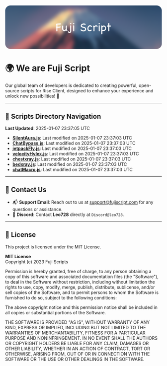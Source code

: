 ![Banner](.github/b.webp)

# 🌍 **We are Fuji Script**

Our global team of developers is dedicated to creating powerful, open-source scripts for Rise Client, designed to enhance your experience and unlock new possibilities! 🌟

---
<!-- SCRIPTS_NAVIGATION_START -->
## 📂 **Scripts Directory Navigation**

**Last Updated**: 2025-01-07 23:37:05 UTC

- **[SilentAura.js](scripts/SilentAura.js)**: Last modified on 2025-01-07 23:37:03 UTC
- **[ChatBypass.js](scripts/ChatBypass.js)**: Last modified on 2025-01-07 23:37:03 UTC
- **[jetpackFly.js](scripts/jetpackFly.js)**: Last modified on 2025-01-07 23:37:03 UTC
- **[velocityHylex.js](scripts/velocityHylex.js)**: Last modified on 2025-01-07 23:37:03 UTC
- **[chestxray.js](scripts/chestxray.js)**: Last modified on 2025-01-07 23:37:03 UTC
- **[bedxray.js](scripts/bedxray.js)**: Last modified on 2025-01-07 23:37:03 UTC
- **[chatMacro.js](scripts/chatMacro.js)**: Last modified on 2025-01-07 23:37:03 UTC

<!-- SCRIPTS_NAVIGATION_END -->

---

## 💬 **Contact Us**  
- 📬 **Support Email**: Reach out to us at [support@fujiscript.com](mailto:support@fujiscript.com) for any questions or assistance.  
- 💬 **Discord**: Contact **Leo728** directly at `Discord@leo728`.

---

## 📜 **License**

This project is licensed under the MIT License.  

**MIT License**  
Copyright (c) 2023 Fuji Scripts  

Permission is hereby granted, free of charge, to any person obtaining a copy of this software and associated documentation files (the "Software"), to deal in the Software without restriction, including without limitation the rights to use, copy, modify, merge, publish, distribute, sublicense, and/or sell copies of the Software, and to permit persons to whom the Software is furnished to do so, subject to the following conditions:  

The above copyright notice and this permission notice shall be included in all copies or substantial portions of the Software.  

THE SOFTWARE IS PROVIDED "AS IS", WITHOUT WARRANTY OF ANY KIND, EXPRESS OR IMPLIED, INCLUDING BUT NOT LIMITED TO THE WARRANTIES OF MERCHANTABILITY, FITNESS FOR A PARTICULAR PURPOSE AND NONINFRINGEMENT. IN NO EVENT SHALL THE AUTHORS OR COPYRIGHT HOLDERS BE LIABLE FOR ANY CLAIM, DAMAGES OR OTHER LIABILITY, WHETHER IN AN ACTION OF CONTRACT, TORT OR OTHERWISE, ARISING FROM, OUT OF OR IN CONNECTION WITH THE SOFTWARE OR THE USE OR OTHER DEALINGS IN THE SOFTWARE.  
